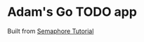 # Adam's Go TODO app

Built from
[Semaphore Tutorial](https://semaphoreci.com/community/tutorials/building-and-testing-a-rest-api-in-go-with-gorilla-mux-and-postgresql)